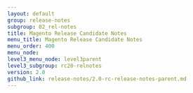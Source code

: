 ```yaml
---
layout: default
group: release-notes
subgroup: 02_rel-notes
title: Magento Release Candidate Notes
menu_title: Magento Release Candidate Notes
menu_order: 400
menu_node:
level3_menu_node: level3parent
level3_subgroup: rc20-relnotes
version: 2.0
github_link: release-notes/2.0-rc-release-notes-parent.md
---
```

